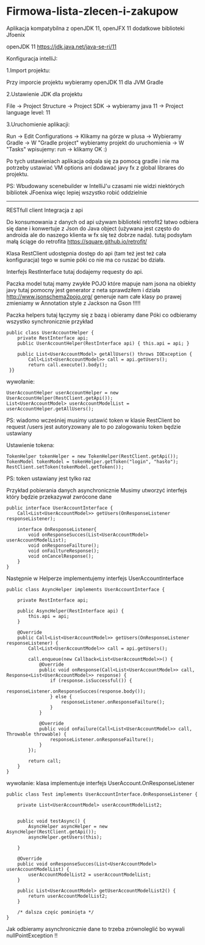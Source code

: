 # Firmowa-lista-zlecen-i-zakupow

Aplikacja kompatybilna z openJDK 11, openJFX 11
dodatkowe biblioteki Jfoenix

openJDK 11 https://jdk.java.net/java-se-ri/11

Konfiguracja intelliJ:

1.Import projektu:

Przy imporcie projektu wybieramy openJDK 11 dla JVM Gradle

2.Ustawienie JDK dla projektu

File -> Project Structure -> Project SDK -> wybieramy java 11
                          -> Project language level: 11

3.Uruchomienie aplikacji:

Run -> Edit Configurations -> Klikamy na górze w plusa -> Wybieramy Gradle -> W "Gradle project" wybieramy projekt do uruchomienia -> 
W "Tasks" wpisujemy: run -> klikamy OK :)

Po tych ustawieniach aplikacja odpala się za pomocą gradle i nie ma potrzeby ustawiać VM options ani dodawać javy fx z global librares do projektu.

PS: Wbudowany scenebuilder w IntelliJ'u czasami nie widzi niektórych bibliotek JFoenixa więc lepiej wszystko robić oddzielnie

******************************************************************************

RESTfull client
Integracja z api

Do konsumowania z danych od api używam biblioteki retrofit2 łatwo odbiera się dane i konwertuje z Json do Java object 
(używana jest często do androida ale do naszego klienta w fx się też dobrze nada). 
tutaj podsyłam małą ściąge do retrofita https://square.github.io/retrofit/

Klasa RestClient udostępnia dostęp do api (tam też jest też cała konfiguracja) tego w sumie póki co nie ma co ruszać bo działa.

Interfejs RestInterface tutaj dodajemy requesty do api.

Paczka model tutaj mamy zwykłe POJO które mapuje nam jsona na obiekty javy
tutaj pomocny jest generator z neta sprawdziłem i działa http://www.jsonschema2pojo.org/ generuje nam całe klasy
po prawej zmieniamy w Annotation style z Jackson na Gson !!!!!

Paczka helpers tutaj łączymy się z bazą i obieramy dane 
Póki co odbieramy wszystko synchronicznie 
przykład 

    public class UserAccountHelper {
        private RestInterface api;
        public UserAccountHelper(RestInterface api) { this.api = api; }
        
        public List<UserAccountModel> getAllUsers() throws IOException {
            Call<List<UserAccountModel>> call = api.getUsers();
            return call.execute().body();
     }}
    
wywołanie:

    UserAccountHelper userAccountHelper = new UserAccountHelper(RestClient.getApi());
    List<UserAccountModel> userAccountModelList = userAccountHelper.getAllUsers();
 
 PS: wiadomo wcześniej musimy ustawić token w klasie RestClient bo request /users jest autoryzowany
 ale to po zalogowaniu token będzie ustawiany
 
Ustawienie tokena:

    TokenHelper tokenHelper = new TokenHelper(RestClient.getApi());
    TokenModel tokenModel = tokenHelper.getToken("login", "hasło");
    RestClient.setToken(tokenModel.getToken());

PS: token ustawiany jest tylko raz

Przykład pobierania danych asynchronicznie
Musimy utworzyć interfejs który będzie przekazywał zwrócone dane 

    public interface UserAccountInterface {
        Call<List<UserAccountModel>> getUsers(OnResponseListener responseListener);
    
        interface OnResponseListener{
            void onResponseSucces(List<UserAccountModel> userAccountModelList);
            void onResponseFailture();
            void onFailtureResponse();
            void onCancelResponse();
        }
    }

Następnie w Helperze implementujemy interfejs UserAccountInterface

    public class AsyncHelper implements UserAccountInterface {
    
        private RestInterface api;
    
        public AsyncHelper(RestInterface api) {
            this.api = api;
        }
    
        @Override
        public Call<List<UserAccountModel>> getUsers(OnResponseListener responseListener) {
            Call<List<UserAccountModel>> call = api.getUsers();
    
            call.enqueue(new Callback<List<UserAccountModel>>() {
                @Override
                public void onResponse(Call<List<UserAccountModel>> call, Response<List<UserAccountModel>> response) {
                    if (response.isSuccessful()) {
                        responseListener.onResponseSucces(response.body());
                    } else {
                        responseListener.onResponseFailture();
                    }
                }
    
                @Override
                public void onFailure(Call<List<UserAccountModel>> call, Throwable throwable) {
                    responseListener.onResponseFailture();
                }
            });
    
            return call;
        }
    }

wywołanie:
klasa implementuje interfejs UserAccount.OnResponseListener

    public class Test implements UserAccountInterface.OnResponseListener {
    
        private List<UserAccountModel> userAccountModelList2;
    
    
        public void testAsync() {
            AsyncHelper asyncHelper = new AsyncHelper(RestClient.getApi());
            asyncHelper.getUsers(this);
    
        }
    
        @Override
        public void onResponseSucces(List<UserAccountModel> userAccountModelList) {
            userAccountModelList2 = userAccountModelList;
        }
    
        public List<UserAccountModel> getUserAccountModelList2() {
            return userAccountModelList2;
        }
        
        /* dalsza częśc pominięta */
    }
    
Jak odbieramy asynchronicznie dane to trzeba zrównoleglić bo wywali nullPointException !!


 
 
